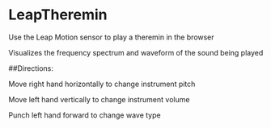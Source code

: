# LeapTheremin
Use the Leap Motion sensor to play a theremin in the browser

Visualizes the frequency spectrum and waveform of the sound being played

##Directions:

Move right hand horizontally to change instrument pitch

Move left hand vertically to change instrument volume

Punch left hand forward to change wave type
